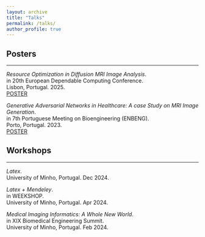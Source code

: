 ```yaml
---
layout: archive
title: "Talks"
permalink: /talks/
author_profile: true
---
```


## Posters
<hr/>

*Resource Optimization in Diffusion MRI Image Analysis*.  
in 20th European Dependable Computing Conference.  
Lisbon, Portugal. 2025.  
[POSTER](https://beatrizcepa26.github.io/files/EDCC2025-poster_v2.pdf)

*Generative Adversarial Networks in Healthcare: A case Study on MRI Image Generation*.  
in 7th Portuguese Meeting on Bioengineering (ENBENG).  
Porto, Portugal. 2023.  
[POSTER](https://beatrizcepa26.github.io/files/ENBENG_poster.pdf)


## Workshops
<hr/>

*Latex*.    
University of Minho, Portugal. Dec 2024.  

*Latex + Mendeley*.  
in WEEKSHOP.  
University of Minho, Portugal. Apr 2024.  

*Medical Imaging Informatics: A Whole New World*.  
in XIX Biomedical Engineering Summit.  
University of Minho, Portugal. Feb 2024. 
